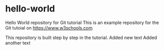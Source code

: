 # hello-world
Hello World repository for Git tutorial
This is an example repository for the Git tutoial on https://www.w3schools.com

This repository is built step by step in the tutorial.
Added new text
Added another text
